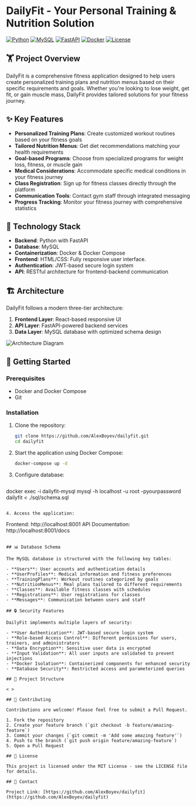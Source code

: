 # DailyFit - Your Personal Training & Nutrition Solution

[![Python](https://img.shields.io/badge/Python-3.9+-blue.svg)](https://www.python.org/downloads/)
[![MySQL](https://img.shields.io/badge/MySQL-8.0+-orange.svg)](https://www.mysql.com/)
[![FastAPI](https://img.shields.io/badge/FastAPI-0.95.0+-green.svg)](https://fastapi.tiangolo.com/)
[![Docker](https://img.shields.io/badge/Docker-Enabled-blue.svg)](https://www.docker.com/)
[![License](https://img.shields.io/badge/License-MIT-yellow.svg)](LICENSE)

## 🏋️ Project Overview

DailyFit is a comprehensive fitness application designed to help users create personalized training plans and nutrition menus based on their specific requirements and goals. Whether you're looking to lose weight, get fit, or gain muscle mass, DailyFit provides tailored solutions for your fitness journey.


## ✨ Key Features

- **Personalized Training Plans**: Create customized workout routines based on your fitness goals
- **Tailored Nutrition Menus**: Get diet recommendations matching your health requirements
- **Goal-based Programs**: Choose from specialized programs for weight loss, fitness, or muscle gain
- **Medical Considerations**: Accommodate specific medical conditions in your fitness journey
- **Class Registration**: Sign up for fitness classes directly through the platform
- **Communication Tools**: Contact gym staff through integrated messaging
- **Progress Tracking**: Monitor your fitness journey with comprehensive statistics

## 🔧 Technology Stack

- **Backend**: Python with FastAPI
- **Database**: MySQL
- **Containerization**: Docker & Docker Compose
- **Frontend**: HTML/CSS: Fully responsive user interface.
- **Authentication**: JWT-based secure login system
- **API**: RESTful architecture for frontend-backend communication

## 🏗️ Architecture

DailyFit follows a modern three-tier architecture:

1. **Frontend Layer**: React-based responsive UI
2. **API Layer**: FastAPI-powered backend services
3. **Data Layer**: MySQL database with optimized schema design

![Architecture Diagram](https://via.placeholder.com/800x400)

## 🚀 Getting Started

### Prerequisites

- Docker and Docker Compose
- Git

### Installation

1. Clone the repository:
   ```bash
   git clone https://github.com/AlexBoyev/dailyfit.git
   cd dailyfit
   ```

2. Start the application using Docker Compose:
   ```bash
   docker-compose up -d
   ```

3. Configure database:
   ```
  docker exec -i dailyfit-mysql mysql -h localhost -u root -pyourpassword dailyfit < ./sql/schema.sql

   ```

4. Access the application:
   ```
   Frontend: http://localhost:8001
   API Documentation: http://localhost:8001/docs
   ```

## 📊 Database Schema

The MySQL database is structured with the following key tables:

- **Users**: User accounts and authentication details
- **UserProfiles**: Medical information and fitness preferences
- **TrainingPlans**: Workout routines categorized by goals
- **NutritionMenus**: Meal plans tailored to different requirements
- **Classes**: Available fitness classes with schedules
- **Registrations**: User registrations for classes
- **Messages**: Communication between users and staff

## 🔒 Security Features

DailyFit implements multiple layers of security:

- **User Authentication**: JWT-based secure login system
- **Role-based Access Control**: Different permissions for users, trainers, and administrators
- **Data Encryption**: Sensitive user data is encrypted
- **Input Validation**: All user inputs are validated to prevent injections
- **Docker Isolation**: Containerized components for enhanced security
- **Database Security**: Restricted access and parameterized queries

## 📁 Project Structure

< >

## 👥 Contributing

Contributions are welcome! Please feel free to submit a Pull Request.

1. Fork the repository
2. Create your feature branch (`git checkout -b feature/amazing-feature`)
3. Commit your changes (`git commit -m 'Add some amazing feature'`)
4. Push to the branch (`git push origin feature/amazing-feature`)
5. Open a Pull Request

## 📄 License

This project is licensed under the MIT License - see the LICENSE file for details.

## 📧 Contact

Project Link: [https://github.com/AlexBoyev/dailyfit](https://github.com/AlexBoyev/dailyfit)
